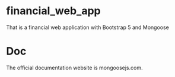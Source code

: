 # financial_web_app
 That is a financial web application with Bootstrap 5 and Mongoose


# Doc
The official documentation website is mongoosejs.com.
